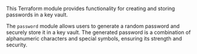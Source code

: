 This Terraform module provides functionality for creating and storing passwords in a key vault.

The `password` module allows users to generate a random password and securely store it in a key vault. The generated password is a combination of alphanumeric characters and special symbols, ensuring its strength and security.

